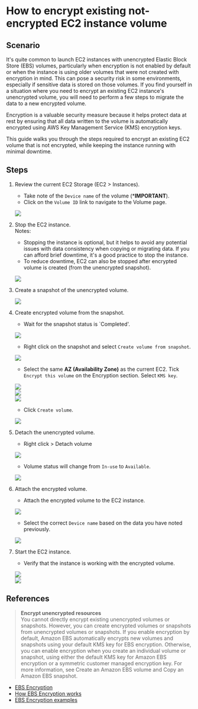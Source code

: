 # How to encrypt existing not-encrypted EC2 instance volume

## Scenario

It's quite common to launch EC2 instances with unencrypted Elastic Block Store (EBS) volumes, particularly when encryption is not enabled by default or when the instance is using older volumes that were not created with encryption in mind. This can pose a security risk in some environments, especially if sensitive data is stored on those volumes. If you find yourself in a situation where you need to encrypt an existing EC2 instance's unencrypted volume, you will need to perform a few steps to migrate the data to a new encrypted volume.

Encryption is a valuable security measure because it helps protect data at rest by ensuring that all data written to the volume is automatically encrypted using AWS Key Management Service (KMS) encryption keys.

This guide walks you through the steps required to encrypt an existing EC2 volume that is not encrypted, while keeping the instance running with minimal downtime.

## Steps

1. Review the current EC2 Storage (EC2 > Instances).  
    - Take note of the `Device name` of the volume (***IMPORTANT**).
    - Click on the `Volume ID` link to navigate to the Volume page.

    ![](images/encrypt-ec2-001.jpg)

1. Stop the EC2 instance.  
    Notes:  
    - Stopping the instance is optional, but it helps to avoid any potential issues with data consistency when copying or migrating data. If you can afford brief downtime, it's a good practice to stop the instance.  
    - To reduce downtime, EC2 can also be stopped after encrypted volume is created (from the unencrypted snapshot). 

    ![](images/encrypt-ec2-009.jpg)

1. Create a snapshot of the unencrypted volume.  

    ![](images/encrypt-ec2-002.jpg)

1. Create encrypted volume from the snapshot.  
    - Wait for the snapshot status is `Completed'.  

    ![](images/encrypt-ec2-003.jpg)

    - Right click on the snapshot and select `Create volume from snapshot`.  

    ![](images/encrypt-ec2-004.jpg)  

    - Select the same **AZ (Availability Zone)** as the current EC2. Tick `Encrypt this volume` on the Encryption section. Select `KMS key`.  

    ![](images/encrypt-ec2-005.jpg)  
    ![](images/encrypt-ec2-006.jpg)  
    ![](images/encrypt-ec2-007.jpg)  

    - Click `Create volume`.  

    ![](images/encrypt-ec2-011.jpg)  

1. Detach the unencrypted volume.  
    - Right click > Detach volume  

    ![](images/encrypt-ec2-010.jpg)  

    - Volume status will change from `In-use` to `Available`.  

    ![](images/encrypt-ec2-012.jpg)  

1. Attach the encrypted volume.
    - Attach the encrypted volume to the EC2 instance.  

    ![](images/encrypt-ec2-011.jpg)  
    - Select the correct `Device name` based on the data you have noted previously.  

    ![](images/encrypt-ec2-013.jpg)  

1. Start the EC2 instance.  
    - Verify that the instance is working with the encrypted volume.  

    ![](images/encrypt-ec2-014.jpg)  
    ![](images/encrypt-ec2-015.jpg)  


## References

> **Encrypt unencrypted resources**  
You cannot directly encrypt existing unencrypted volumes or snapshots. However, you can create encrypted volumes or snapshots from unencrypted volumes or snapshots. If you enable encryption by default, Amazon EBS automatically encrypts new volumes and snapshots using your default KMS key for EBS encryption. Otherwise, you can enable encryption when you create an individual volume or snapshot, using either the default KMS key for Amazon EBS encryption or a symmetric customer managed encryption key. For more information, see Create an Amazon EBS volume and Copy an Amazon EBS snapshot.

- [EBS Encryption](https://docs.aws.amazon.com/ebs/latest/userguide/ebs-encryption.html)
- [How EBS Encryption works](https://docs.aws.amazon.com/ebs/latest/userguide/how-ebs-encryption-works.html)
- [EBS Encryption examples](https://docs.aws.amazon.com/ebs/latest/userguide/encryption-examples.html)
